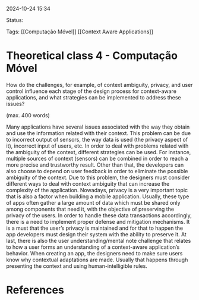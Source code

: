 2024-10-24 15:34

Status: 

Tags: [[Computação Móvel]] [[Context Aware Applications]]

# Theoretical class 4 - Computação Móvel
How do the challenges, for example, of context ambiguity, privacy, and user control influence each stage of the design process for context-aware applications, and what strategies can be implemented to address these issues?

(max. 400 words)

Many applications have several issues associated with the way they obtain and use the information related with their context. This problem can be due to incorrect output of sensors, the way data is used (the privacy aspect of it), incorrect input of users, etc.
In order to deal with problems related with the ambiguity of the context, different strategies can be used. For instance, multiple sources of context (sensors) can be combined in order to reach a more precise and trustworthy result. Other than that, the developers can also choose to depend on user feedback in order to eliminate the possible ambiguity of the context. Due to this problem, the designers must consider different ways to deal with context ambiguity that can increase the complexity of the application.
Nowadays, privacy is a very important topic that is also a factor when building a mobile application. Usually, these type of apps often gather a large amount of data which must be shared only among components that need it, with the objective of preserving the privacy of the users. In order to handle these data transactions accordingly, there is a need to implement proper defense and mitigation mechanisms. It is a must that the user’s privacy is maintained and for that to happen the app developers must design their system with the ability to preserve it. 
At last, there is also the user understanding/mental note challenge that relates to how a user forms an understanding of a context-aware application’s behavior. When creating an app, the designers need to make sure users know why contextual adaptations are made. Usually that happens through presenting the context and using human-intelligible rules.

# References

